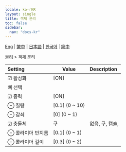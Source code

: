 ```yaml
---
locale: ko-rKR
layout: single
title: 객체 분리
toc: false
sidebar:
  nav: "docs-kr"
---
```

[Eng](/dancexr/menu/2025.4/actor/detach_object) | [繁中](/tw/dancexr/menu/2025.4/actor/detach_object) | [日本語](/jp/dancexr/menu/2025.4/actor/detach_object) | [한국어](/kr/dancexr/menu/2025.4/actor/detach_object) | [简中](/zh/dancexr/menu/2025.4/actor/detach_object)

[물리](../menu#물리) > 객체 분리



| Setting | Value | Description |
| :--- | --- | :--- |
|  ☑ 활성화| [ON] | 
|  뼈 선택|| 
|  ☑ 중력| [ON] | 
|  ⊖ 질량| [0.1] (0 ~ 10) | 
|  ⊖ 감쇠| [0] (0 ~ 1) | 
| ☑ 충돌체| 구 | 없음, 구, 캡슐, 
|  ⊖ 콜라이더 반지름| [0.1] (0 ~ 1) | 
|  ⊖ 콜라이더 길이| [0.3] (0 ~ 2) | 
